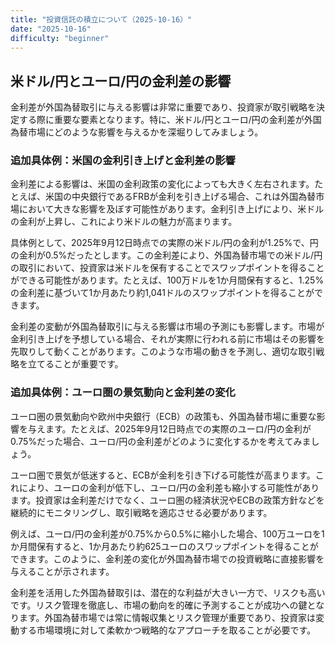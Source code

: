 ```yaml
---
title: "投資信託の積立について（2025-10-16）"
date: "2025-10-16"
difficulty: "beginner"
---
```


## 米ドル/円とユーロ/円の金利差の影響

金利差が外国為替取引に与える影響は非常に重要であり、投資家が取引戦略を決定する際に重要な要素となります。特に、米ドル/円とユーロ/円の金利差が外国為替市場にどのような影響を与えるかを深堀りしてみましょう。

### 追加具体例：米国の金利引き上げと金利差の影響

金利差による影響は、米国の金利政策の変化によっても大きく左右されます。たとえば、米国の中央銀行であるFRBが金利を引き上げる場合、これは外国為替市場において大きな影響を及ぼす可能性があります。金利引き上げにより、米ドルの金利が上昇し、これにより米ドルの魅力が高まります。

具体例として、2025年9月12日時点での実際の米ドル/円の金利が1.25%で、円の金利が0.5%だったとします。この金利差により、外国為替市場での米ドル/円の取引において、投資家は米ドルを保有することでスワップポイントを得ることができる可能性があります。たとえば、100万ドルを1か月間保有すると、1.25%の金利差に基づいて1か月あたり約1,041ドルのスワップポイントを得ることができます。

金利差の変動が外国為替取引に与える影響は市場の予測にも影響します。市場が金利引き上げを予想している場合、それが実際に行われる前に市場はその影響を先取りして動くことがあります。このような市場の動きを予測し、適切な取引戦略を立てることが重要です。

### 追加具体例：ユーロ圏の景気動向と金利差の変化

ユーロ圏の景気動向や欧州中央銀行（ECB）の政策も、外国為替市場に重要な影響を与えます。たとえば、2025年9月12日時点での実際のユーロ/円の金利が0.75%だった場合、ユーロ/円の金利差がどのように変化するかを考えてみましょう。

ユーロ圏で景気が低迷すると、ECBが金利を引き下げる可能性が高まります。これにより、ユーロの金利が低下し、ユーロ/円の金利差も縮小する可能性があります。投資家は金利差だけでなく、ユーロ圏の経済状況やECBの政策方針などを継続的にモニタリングし、取引戦略を適応させる必要があります。

例えば、ユーロ/円の金利差が0.75%から0.5%に縮小した場合、100万ユーロを1か月間保有すると、1か月あたり約625ユーロのスワップポイントを得ることができます。このように、金利差の変化が外国為替市場での投資戦略に直接影響を与えることが示されます。

金利差を活用した外国為替取引は、潜在的な利益が大きい一方で、リスクも高いです。リスク管理を徹底し、市場の動向を的確に予測することが成功への鍵となります。外国為替市場では常に情報収集とリスク管理が重要であり、投資家は変動する市場環境に対して柔軟かつ戦略的なアプローチを取ることが必要です。
